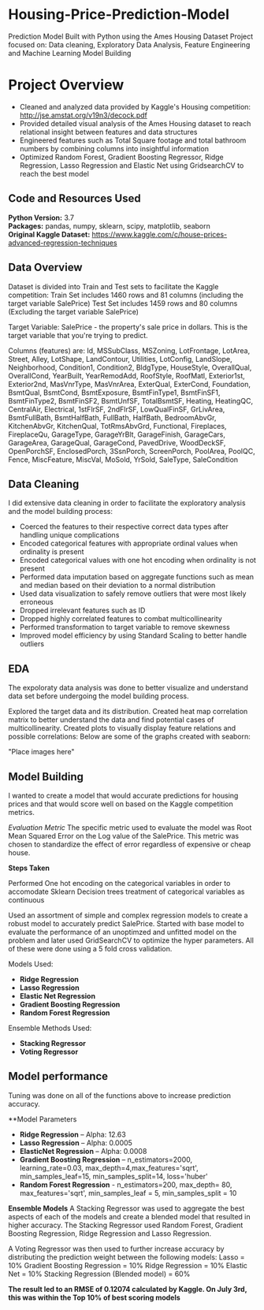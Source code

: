 # Housing-Price-Prediction-Model
Prediction Model Built with Python using the Ames Housing Dataset
Project focused on: Data cleaning, Exploratory Data Analysis, Feature Engineering and Machine Learning Model Building

# Project Overview 
* Cleaned and analyzed data provided by Kaggle's Housing competition: http://jse.amstat.org/v19n3/decock.pdf
* Provided detailed visual analysis of the Ames Housing dataset to reach relational insight between features and data structures
* Engineered features such as Total Square footage and total bathroom numbers by combining columns into insightful information 
* Optimized Random Forest, Gradient Boosting Regressor, Ridge Regression, Lasso Regression and Elastic Net using GridsearchCV to reach the best model
 

## Code and Resources Used 
**Python Version:** 3.7  
**Packages:** pandas, numpy, sklearn, scipy, matplotlib, seaborn  
**Original Kaggle Dataset:** https://www.kaggle.com/c/house-prices-advanced-regression-techniques

## Data Overview
Dataset is divided into Train and Test sets to facilitate the Kaggle competition:
Train Set includes 1460 rows and 81 columns (including the target variable SalePrice)
Test Set includes 1459 rows and 80 columns (Excluding the target variable SalePrice)

Target Variable: 
SalePrice - the property's sale price in dollars. This is the target variable that you're trying to predict.

Columns (features) are:
Id, MSSubClass, MSZoning, LotFrontage, LotArea, Street, Alley, LotShape, LandContour, Utilities, LotConfig, LandSlope, Neighborhood, Condition1, Condition2, BldgType, HouseStyle, OverallQual, OverallCond, YearBuilt, YearRemodAdd, RoofStyle, RoofMatl, Exterior1st, Exterior2nd, MasVnrType, MasVnrArea, ExterQual, ExterCond, Foundation, BsmtQual, BsmtCond, BsmtExposure, BsmtFinType1, BsmtFinSF1, BsmtFinType2, BsmtFinSF2, BsmtUnfSF, TotalBsmtSF, Heating, HeatingQC, CentralAir, Electrical, 1stFlrSF, 2ndFlrSF, LowQualFinSF, GrLivArea, BsmtFullBath, BsmtHalfBath, FullBath, HalfBath, BedroomAbvGr, KitchenAbvGr, KitchenQual, TotRmsAbvGrd, Functional, Fireplaces, FireplaceQu, GarageType, GarageYrBlt, GarageFinish, GarageCars, GarageArea, GarageQual, GarageCond, PavedDrive, WoodDeckSF, OpenPorchSF, EnclosedPorch, 3SsnPorch, ScreenPorch, PoolArea, PoolQC, Fence, MiscFeature, MiscVal, MoSold, YrSold, SaleType, SaleCondition

## Data Cleaning
I did extensive data cleaning in order to facilitate the exploratory analysis and the model building process:

*	Coerced the features to their respective correct data types after handling unique complications
* Encoded categorical features with appropriate ordinal values when ordinality is present
* Encoded categorical values with one hot encoding when ordinality is not present
*	Performed data imputation based on aggregate functions such as mean and median based on their deviation to a normal distribution
* Used data visualization to safely remove outliers that were most likely erroneous 
*	Dropped irrelevant features such as ID
* Dropped highly correlated features to combat multicollinearity
*	Performed transformation to target variable to remove skewness 
*	Improved model efficiency by using Standard Scaling to better handle outliers

## EDA
The expoloraty data analysis was done to better visualize and understand data set before undergoing the model building process.

Explored the target data and its distribution. Created heat map correlation matrix to better understand the data and find potential cases of multicollinearity. Created plots to visually display feature relations and possible correlations:
Below are some of the graphs created with seaborn:

"Place images here"



## Model Building 
I wanted to create a model that would accurate predictions for housing prices and that would score well on based on the Kaggle competition metrics.

*Evaluation Metric*
The specific metric used to evaluate the model was Root Mean Squared Error on the Log value of the SalePrice.
This metric was chosen to standardize the effect of error regardless of expensive or cheap house.

**Steps Taken**

Performed One hot encoding on the categorical variables in order to accomodate Sklearn Decision trees treatment of categorical variables as continuous

Used an assortment of simple and complex regression models to create a robust model to accurately predict SalePrice.
Started with base model to evaluate the performance of an unoptimzed and unfitted model on the problem and later used GridSearchCV to optimize the hyper parameters.
All of these were done using a 5 fold cross validation.

Models Used:
* **Ridge Regression**
* **Lasso Regression**
* **Elastic Net Regression**
* **Gradient Boosting Regression**
* **Random Forest Regression**

Ensemble Methods Used:
* **Stacking Regressor**
* **Voting Regressor**


## Model performance
Tuning was done on all of the functions above to increase prediction accuracy.


**Model Parameters
*	**Ridge Regression** – Alpha: 12.63 
*	**Lasso Regression** – Alpha: 0.0005 
*	**ElasticNet Regression** – Alpha: 0.0008
*	**Gradient Boosting Regression** – n_estimators=2000, learning_rate=0.03, max_depth=4,max_features='sqrt', min_samples_leaf=15, min_samples_split=14, loss='huber'
* **Random Forest Regression** - n_estimators=200, max_depth= 80, max_features='sqrt', min_samples_leaf = 5, min_samples_split = 10

**Ensemble Models**
A Stacking Regressor was used to aggregate the best aspects of each of the models and create a blended model that resulted in higher accuracy.
The Stacking Regressor used Random Forest, Gradient Boosting Regression, Ridge Regression and Lasso Regression.

A Voting Regressor was then used to further increase accuracy by distributing the prediction weight between the following models:
Lasso = 10%
Gradient Boosting Regression = 10%
Ridge Regression = 10%
Elastic Net = 10%
Stacking Regression (Blended model) = 60%


**The result led to an RMSE of 0.12074 calculated by Kaggle. On July 3rd, this was within the Top 10% of best scoring models**


